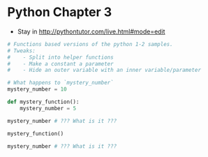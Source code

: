 # Python Chapter 3

- Stay in http://pythontutor.com/live.html#mode=edit

```python
# Functions based versions of the python 1-2 samples.
# Tweaks:
#    - Split into helper functions
#    - Make a constant a parameter
#    - Hide an outer variable with an inner variable/parameter

# What happens to `mystery_number`
mystery_number = 10

def mystery_function():
    mystery_number = 5

mystery_number # ??? What is it ???

mystery_function()

mystery_number # ??? What is it ???
```
